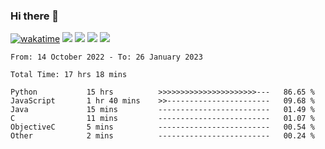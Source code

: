 ### Hi there 👋
[![wakatime](https://wakatime.com/badge/user/368879df-dc38-4b1a-86c4-8a2054a0e074.svg)](https://wakatime.com/@368879df-dc38-4b1a-86c4-8a2054a0e074)
<img src="https://img.shields.io/badge/Windows-0078D6?style=flat&logo=Windows&logoColor=white">
<img src="https://img.shields.io/badge/IntelliJ_IDEA-000000.svg?style=flat&logo=IntelliJ-IDEA&logoColor=white">
<img src="https://img.shields.io/badge/Visual_Studio_Code-007ACC?style=flat&logo=Visual-Studio-Code&logoColor=white">
<img src="https://img.shields.io/badge/Discord-5865F2?label=kano%233578&style=flat&logo=discord&logoColor=white">
<br>


<!--START_SECTION:waka-->

```text
From: 14 October 2022 - To: 26 January 2023

Total Time: 17 hrs 18 mins

Python           15 hrs          >>>>>>>>>>>>>>>>>>>>>>---   86.65 %
JavaScript       1 hr 40 mins    >>-----------------------   09.68 %
Java             15 mins         -------------------------   01.49 %
C                11 mins         -------------------------   01.07 %
ObjectiveC       5 mins          -------------------------   00.54 %
Other            2 mins          -------------------------   00.24 %
```

<!--END_SECTION:waka-->
